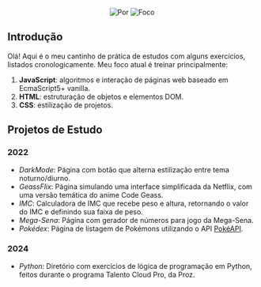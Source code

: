 <p align="center">
    <img alt="Por" src="https://img.shields.io/badge/Por-Emily%20Matias-purple?style=for-the-badge">
    <img alt="Foco" src="https://img.shields.io/badge/Foco-JS,_HTML,_CSS,_Python-blue?style=for-the-badge">
</p>

## Introdução

Olá! Aqui é o meu cantinho de prática de estudos com alguns exercícios, listados cronologicamente. Meu foco atual é treinar principalmente:

1. **JavaScript**: algoritmos e interação de páginas web baseado em EcmaScript5+ vanilla.
3. **HTML**: estruturação de objetos e elementos DOM.
2. **CSS**: estilização de projetos.

## Projetos de Estudo
### 2022

- _DarkMode_: Página com botão que alterna estilização entre tema noturno/diurno.
- _GeassFlix_: Página simulando uma interface simplificada da Netflix, com uma versão temática do anime Code Geass.
- _IMC_: Calculadora de IMC que recebe peso e altura, retornando o valor do IMC e definindo sua faixa de peso.
- _Mega-Sena_: Página com gerador de números para jogo da Mega-Sena.
- _Pokédex_: Página de listagem de Pokémons utilizando o API [PokéAPI](https://pokeapi.co/about).

### 2024

- _Python_: Diretório com exercícios de lógica de programação em Python, feitos durante o programa Talento Cloud Pro, da Proz.
